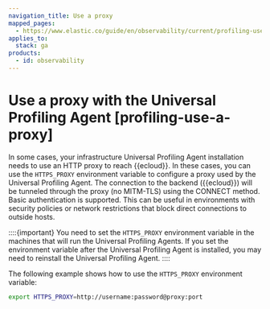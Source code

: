 ```yaml
---
navigation_title: Use a proxy
mapped_pages:
  - https://www.elastic.co/guide/en/observability/current/profiling-use-a-proxy.html
applies_to:
  stack: ga
products:
  - id: observability
---
```




# Use a proxy with the Universal Profiling Agent [profiling-use-a-proxy]


In some cases, your infrastructure Universal Profiling Agent installation needs to use an HTTP proxy to reach {{ecloud}}. In these cases, you can use the `HTTPS_PROXY` environment variable to configure a proxy used by the Universal Profiling Agent. The connection to the backend ({{ecloud}}) will be tunneled through the proxy (no MITM-TLS) using the CONNECT method. Basic authentication is supported. This can be useful in environments with security policies or network restrictions that block direct connections to outside hosts.

::::{important}
You need to set the `HTTPS_PROXY` environment variable in the machines that will run the Universal Profiling Agents. If you set the environment variable after the Universal Profiling Agent is installed, you may need to reinstall the Universal Profiling Agent.
::::


The following example shows how to use the `HTTPS_PROXY` environment variable:

```bash
export HTTPS_PROXY=http://username:password@proxy:port
```

